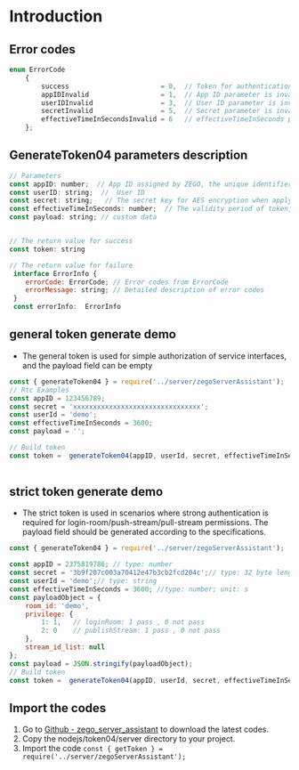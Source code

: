 # Introduction

## Error codes

```javascript
enum ErrorCode
    {
        success                       = 0,  // Token for authentication obtained successfully.
        appIDInvalid                  = 1,  // App ID parameter is invalid.
        userIDInvalid                 = 3,  // User ID parameter is invalid.
        secretInvalid                 = 5,  // Secret parameter is invalid.
        effectiveTimeInSecondsInvalid = 6   // effectiveTimeInSeconds parameter is invalid.
    };
```

## GenerateToken04 parameters description

```javascript
// Parameters
const appID: number;  // App ID assigned by ZEGO, the unique identifier of user.
const userID: string;  //  User ID
const secret: string;   // The secret key for AES encryption when applying for token.
const effectiveTimeInSeconds: number;  // The validity period of token, unit: second
const payload: string; // custom data


// The return value for success
const token: string

// The return value for failure
 interface ErrorInfo {
    errorCode: ErrorCode; // Error codes from ErrorCode
    errorMessage: string; // Detailed description of error codes
 }
 const errorInfo:  ErrorInfo 
```

## general token generate demo

- The general token is used for simple authorization of service interfaces, and the payload field can be empty

```javascript
const { generateToken04 } = require('../server/zegoServerAssistant');
// Rtc Examples
const appID = 123456789;
const secret = 'xxxxxxxxxxxxxxxxxxxxxxxxxxxxxxxx';
const userId = 'demo'; 
const effectiveTimeInSeconds = 3600; 
const payload = '';

// Build token 
const token =  generateToken04(appID, userId, secret, effectiveTimeInSeconds, payload);
 
```

## strict token generate demo

- The strict token is used in scenarios where strong authentication is required for login-room/push-stream/pull-stream permissions. The payload field should be generated according to the specifications.

```javascript
const { generateToken04 } = require('../server/zegoServerAssistant');

const appID = 2375819786; // type: number
const secret = '3b9f207c003a70412e47b3cb2fcd204c';// type: 32 byte length string
const userId = 'demo';// type: string
const effectiveTimeInSeconds = 3600; //type: number; unit: s
const payloadObject = {
    room_id: 'demo',
    privilege: {
        1: 1,   // loginRoom: 1 pass , 0 not pass
        2: 0    // publishStream: 1 pass , 0 not pass
    },
    stream_id_list: null
}; 
const payload = JSON.stringify(payloadObject);
// Build token 
const token =  generateToken04(appID, userId, secret, effectiveTimeInSeconds, payload);

```


## Import the codes

1. Go to [Github - zego_server_assistant](https://github.com/zegoim/zego_server_assistant) to download the latest codes.
2. Copy the nodejs/token04/server directory to your project.
3. Import the code `const { getToken } = require('../server/zegoServerAssistant');`
